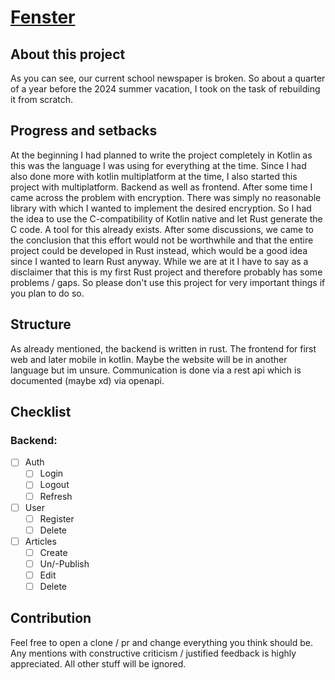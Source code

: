 # [Fenster](https://dasfenster.org)

## About this project

As you can see, our current school newspaper is broken. So about a quarter of a year before the 2024 summer vacation, I
took on the task of rebuilding it from scratch.

## Progress and setbacks

At the beginning I had planned to write the project completely in Kotlin as this was the language I was using for
everything at the time. Since I had also done more with kotlin multiplatform at the time, I also started this project
with multiplatform. Backend as well as frontend. After some time I came across the problem with encryption. There was
simply no reasonable library with which I wanted to implement the desired encryption. So I had the idea to use the
C-compatibility of Kotlin native and let Rust generate the C code. A tool for this already exists. After some
discussions, we came to the conclusion that this effort would not be worthwhile and that the entire project could be
developed in Rust instead, which would be a good idea since I wanted to learn Rust anyway. While we are at it I have to
say as a disclaimer that this is my first Rust project and therefore probably has some problems / gaps. So please don't
use this project for very important things if you plan to do so.

## Structure

As already mentioned, the backend is written in rust. The frontend for first web and later mobile in kotlin. Maybe the
website will be in another language but im unsure.
Communication is done via a rest api which is documented (maybe xd) via openapi.

## Checklist
### Backend:

- [ ] Auth
    - [ ] Login
    - [ ] Logout
    - [ ] Refresh
- [ ] User
    - [ ] Register
    - [ ] Delete
- [ ] Articles
    - [ ] Create
    - [ ] Un/-Publish
    - [ ] Edit
    - [ ] Delete

## Contribution

Feel free to open a clone / pr and change everything you think should be. Any mentions with constructive criticism /
justified feedback is highly appreciated. All other stuff will be ignored.